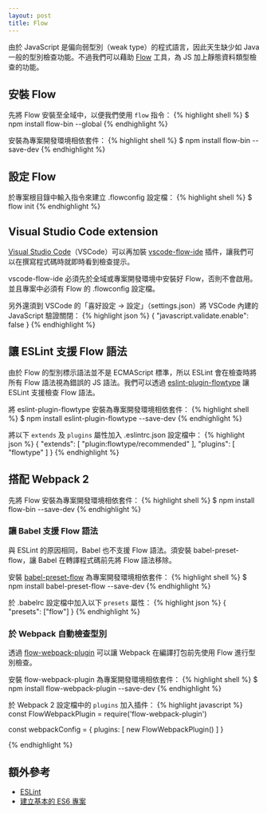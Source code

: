 ```yaml
---
layout: post
title: Flow
---
```


由於 JavaScript 是偏向弱型別（weak type）的程式語言，因此天生缺少如 Java 一般的型別檢查功能。不過我們可以藉助 [Flow](https://flow.org/) 工具，為 JS 加上靜態資料類型檢查的功能。

## 安裝 Flow
先將 Flow 安裝至全域中，以便我們使用 `flow` 指令：
{% highlight shell %}
$ npm install flow-bin --global
{% endhighlight %}

安裝為專案開發環境相依套件：
{% highlight shell %}
$ npm install flow-bin --save-dev
{% endhighlight %}

## 設定 Flow
於專案根目錄中輸入指令來建立 .flowconfig 設定檔：
{% highlight shell %}
$ flow init
{% endhighlight %}

## Visual Studio Code extension
[Visual Studio Code](https://code.visualstudio.com/)（VSCode）可以再加裝 [vscode-flow-ide](https://marketplace.visualstudio.com/items/gcazaciuc.vscode-flow-ide) 插件，讓我們可以在撰寫程式碼時就即時看到檢查提示。

vscode-flow-ide 必須先於全域或專案開發環境中安裝好 Flow，否則不會啟用。並且專案中必須有 Flow 的 .flowconfig 設定檔。

另外還須到 VSCode 的「喜好設定 -> 設定」（settings.json）將 VSCode 內建的 JavaScript 驗證關閉：
{% highlight json %}
{
  "javascript.validate.enable": false
}
{% endhighlight %}

## 讓 ESLint 支援 Flow 語法
由於 Flow 的型別標示語法並不是 ECMAScript 標準，所以 ESLint 會在檢查時將所有 Flow 語法視為錯誤的 JS 語法。我們可以透過 [eslint-plugin-flowtype](https://www.npmjs.com/package/eslint-plugin-flowtype) 讓 ESLint 支援檢查 Flow 語法。

將 eslint-plugin-flowtype 安裝為專案開發環境相依套件：
{% highlight shell %}
$ npm install eslint-plugin-flowtype --save-dev
{% endhighlight %}

將以下 `extends` 及 `plugins` 屬性加入 .eslintrc.json 設定檔中：
{% highlight json %}
{
  "extends": [
    "plugin:flowtype/recommended"
  ],
  "plugins": [
    "flowtype"
  ]
}
{% endhighlight %}

## 搭配 Webpack 2
先將 Flow 安裝為專案開發環境相依套件：
{% highlight shell %}
$ npm install flow-bin --save-dev
{% endhighlight %}

### 讓 Babel 支援 Flow 語法
與 ESLint 的原因相同，Babel 也不支援 Flow 語法。須安裝 babel-preset-flow，讓 Babel 在轉譯程式碼前先將 Flow 語法移除。

安裝 [babel-preset-flow](https://www.npmjs.com/package/babel-preset-flow) 為專案開發環境相依套件：
{% highlight shell %}
$ npm install babel-preset-flow --save-dev
{% endhighlight %}

於 .babelrc 設定檔中加入以下 `presets` 屬性：
{% highlight json %}
{
  "presets": ["flow"]
}
{% endhighlight %}

### 於 Webpack 自動檢查型別
透過 [flow-webpack-plugin](https://www.npmjs.com/package/flow-webpack-plugin) 可以讓 Webpack 在編譯打包前先使用 Flow 進行型別檢查。

安裝 flow-webpack-plugin 為專案開發環境相依套件：
{% highlight shell %}
$ npm install flow-webpack-plugin --save-dev
{% endhighlight %}

於 Webpack 2 設定檔中的 `plugins` 加入插件：
{% highlight javascript %}
const FlowWebpackPlugin = require('flow-webpack-plugin')

const webpackConfig = {
  plugins: [
    new FlowWebpackPlugin()
  ]
}

{% endhighlight %}

## 額外參考
* [ESLint](https://jackblackevo.github.io/eslint/)
* [建立基本的 ES6 專案](https://jackblackevo.github.io/simple-es6-project/)